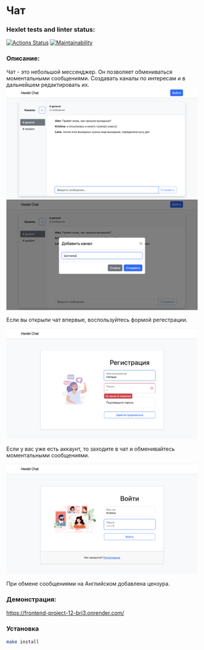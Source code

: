 # Чат

### Hexlet tests and linter status:
[![Actions Status](https://github.com/natalia-nuikina/frontend-project-12/actions/workflows/hexlet-check.yml/badge.svg)](https://github.com/natalia-nuikina/frontend-project-12/actions)
[![Maintainability](https://api.codeclimate.com/v1/badges/5c2ef9c2aac49010e474/maintainability)](https://codeclimate.com/github/natalia-nuikina/frontend-project-12/maintainability)

### Описание:
Чат - это небольшой мессенджер. Он позволяет обмениваться моментальными сообщениями. Создавать каналы по интересам и в дальнейшем  редактировать их.
![alt text](<./frontend/src/Components/img/Снимок экрана 2024-09-23 в 11.22.11.png>)
![alt text](<./frontend/src/Components/img/Снимок экрана 2024-09-23 в 11.23.21.png>)

Если вы открыли чат впервые, воспользуйтесь формой регестрации.

![alt text](<./frontend/src/Components/img/Снимок экрана 2024-09-23 в 11.26.03.png>)

Если у вас уже есть аккаунт, то заходите в чат и обменивайтесь моментальными сообщениями.

![alt text](<./frontend/src/Components/img/Снимок экрана 2024-09-23 в 11.24.57.png>)

При обмене сообщениями на Английском добавлена цензура.

### Демонстрация:
https://frontend-project-12-brj3.onrender.com/

### Установка

```bash
make install
```
